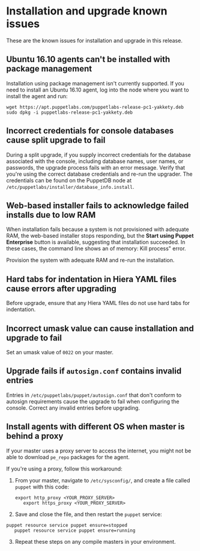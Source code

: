 # Installation and upgrade known issues

These are the known issues for installation and upgrade in this release.

## Ubuntu 16.10 agents can't be installed with package management

Installation using package management isn't currently supported. If you need to install an Ubuntu 16.10 agent, log into the node where you want to install the agent and run:

```
wget https://apt.puppetlabs.com/puppetlabs-release-pc1-yakkety.deb
sudo dpkg -i puppetlabs-release-pc1-yakkety.deb
```

## Incorrect credentials for console databases cause split upgrade to fail

During a split upgrade, if you supply incorrect credentials for the database associated with the console, including database names, user names, or passwords, the upgrade process fails with an error message. Verify that you're using the correct database credentials and re-run the upgrader. The credentials can be found on the PuppetDB node at `/etc/puppetlabs/installer/database_info.install`.

## Web-based installer fails to acknowledge failed installs due to low RAM

When installation fails because a system is not provisioned with adequate RAM, the web-based installer stops responding, but the **Start using Puppet Enterprise** button is available, suggesting that installation succeeded. In these cases, the command line shows an of memory: Kill process" error.

Provision the system with adequate RAM and re-run the installation.

## Hard tabs for indentation in Hiera YAML files cause errors after upgrading

Before upgrade, ensure that any Hiera YAML files do not use hard tabs for indentation.

## Incorrect umask value can cause installation and upgrade to fail

Set an umask value of `0022` on your master.

## Upgrade fails if `autosign.conf` contains invalid entries

Entries in `/etc/puppetlabs/puppet/autosign.conf` that don't conform to autosign requirements cause the upgrade to fail when configuring the console. Correct any invalid entries before upgrading.

## Install agents with different OS when master is behind a proxy

If your master uses a proxy server to access the internet, you might not be able to download `pe_repo` packages for the agent.

If you're using a proxy, follow this workaround:

1.  From your master, navigate to `/etc/sysconfig/`, and create a file called `puppet` with this code: 

    ```
    export http_proxy <YOUR_PROXY_SERVER>
       export https_proxy <YOUR_PROXY_SERVER>
    ```

2.  Save and close the file, and then restart the `puppet` service:

```
puppet resource service puppet ensure=stopped
   puppet resource service puppet ensure=running
```

3.  Repeat these steps on any compile masters in your environment.


